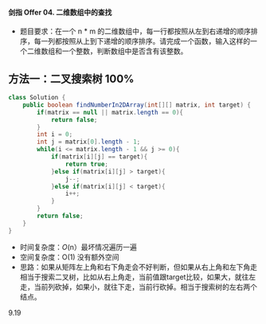 #### 剑指 Offer 04. 二维数组中的查找

- 题目要求：在一个 n * m 的二维数组中，每一行都按照从左到右递增的顺序排序，每一列都按照从上到下递增的顺序排序。请完成一个函数，输入这样的一个二维数组和一个整数，判断数组中是否含有该整数。



## 方法一：二叉搜索树 100%

```java
class Solution {
    public boolean findNumberIn2DArray(int[][] matrix, int target) {
        if(matrix == null || matrix.length == 0){
            return false;
        }
        int i = 0;
        int j = matrix[0].length - 1;
        while(i <= matrix.length - 1 && j >= 0){
            if(matrix[i][j] == target){
                return true;
            }else if(matrix[i][j] > target){
                j--;
            }else if(matrix[i][j] < target){
                i++;
            }
        }
        return false;
    }
}
```

- 时间复杂度：*O*(n）最坏情况遍历一遍
- 空间复杂度：O(1) 没有额外空间
- 思路：如果从矩阵左上角和右下角走会不好判断，但如果从右上角和左下角走相当于搜索二叉树，比如从右上角走，当前值跟target比较，如果大，就往左走，当前列砍掉，如果小，就往下走，当前行砍掉。相当于搜索树的左右两个结点。



9.19